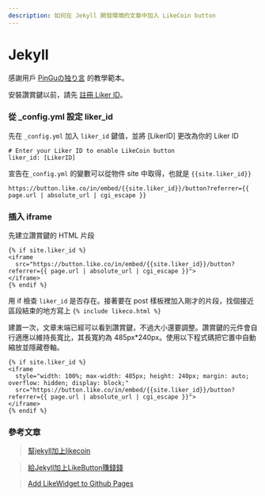 ```yaml
---
description: 如何在 Jekyll 開發環境的文章中加入 LikeCoin button
---
```


# Jekyll

感謝用戶 [PinGuの独り言](https://pingu.moe/2020/01/integrate-likebutton-with-jekyll/) 的教學範本。

安裝讚賞鍵以前，請先 [註冊 Liker ID](https://docs.like.co/v/zh/user-guide/liker-id/register)。

### 從 \_config.yml 設定 liker\_id <a id="&#x5F9E;_configyml&#x8A2D;&#x5B9A;liker_id"></a>

先在 `_config.yml` 加入 `liker_id` 鍵值，並將 \[LikerID\] 更改為你的 Liker ID

```text
# Enter your Liker ID to enable LikeCoin button
liker_id: [LikerID]
```

宣告在`_config.yml` 的變數可以從物件 site 中取得，也就是 `{{site.liker_id}}`

```text
https://button.like.co/in/embed/{{site.liker_id}}/button?referrer={{ page.url | absolute_url | cgi_escape }}
```

### 插入 iframe <a id="&#x63D2;&#x5165;iframe"></a>

先建立讚賞鍵的 HTML 片段

```text
{% if site.liker_id %}
<iframe
  src="https://button.like.co/in/embed/{{site.liker_id}}/button?referrer={{ page.url | absolute_url | cgi_escape }}">
</iframe>
{% endif %}
```

 用 if 檢查 `liker_id` 是否存在。接著要在 post 樣板裡加入剛才的片段，找個接近區段結束的地方寫上 `{% include likeco.html %}`

建置一次，文章末端已經可以看到讚賞鍵，不過大小還要調整。讚賞鍵的元件會自行適應以維持長寬比，其長寬約為 485px\*240px。使用以下程式碼把它置中自動縮放並隱藏卷軸。

```text
{% if site.liker_id %}
<iframe
  style="width: 100%; max-width: 485px; height: 240px; margin: auto; overflow: hidden; display: block;"
  src="https://button.like.co/in/embed/{{site.liker_id}}/button?referrer={{ page.url | absolute_url | cgi_escape }}">
</iframe>
{% endif %}
```

### 參考文章

> [幫jekyll加上likecoin](https://blog.allmwh.org/2020-02/jekyll-likecoin/)

> [給Jekyll加上LikeButton賺錢錢](https://pingu.moe/2020/01/integrate-likebutton-with-jekyll/)

> [Add LikeWidget to Github Pages](https://klee1611.github.io/likecoin-button-jekyll.html)

